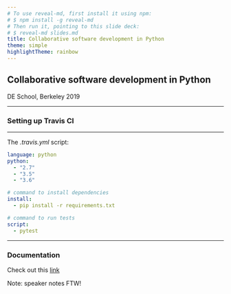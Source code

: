 ```yaml
---
# To use reveal-md, first install it using npm:
# $ npm install -g reveal-md
# Then run it, pointing to this slide deck:
# $ reveal-md slides.md
title: Collaborative software development in Python
theme: simple
highlightTheme: rainbow
---
```


## Collaborative software development in Python

DE School, Berkeley 2019

---

### Setting up Travis CI

---

The *.travis.yml* script:

```yaml
language: python
python:
  - "2.7"
  - "3.5"
  - "3.6"

# command to install dependencies
install:
  - pip install -r requirements.txt

# command to run tests
script:
  - pytest
```

---

### Documentation

Check out this [link](https://numpydoc.readthedocs.io/en/latest/format.html)


Note: speaker notes FTW!
